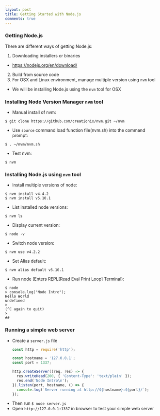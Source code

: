 ```yaml
---
layout: post
title: Getting Started with Node.js
comments: true
---
```


### Getting Node.js
There are different ways of getting Node.js:  
1. Downloading installers or binaries  
  - https://nodejs.org/en/download/  
2. Build from source code  
3. For OSX and Linux environment, manage multiple version using `nvm` tool  
  - We will be installing Node.js using the `nvm` tool for OSX  

### Installing Node Version Manager `nvm` tool  
- Manual install of nvm:  
```shell
$ git clone https://github.com/creationix/nvm.git ~/nvm
```

- Use `source` command load function file(nvm.sh) into the command prompt:
```shell
$ . ~/nvm/nvm.sh
```

- Test nvm:
```shell
$ nvm
```

### Installing Node.js using `nvm` tool
- Install multiple versions of node:
```shell
$ nvm install v4.4.2
$ nvm install v5.10.1
```

- List installed node versions:
```shell
$ nvm ls
```

- Display current version:
```shell
$ node -v
```

- Switch node version:
```shell
$ nvm use v4.2.2
```

- Set Alias default:
```shell
$ nvm alias default v5.10.1
```

- Run node (Enters REPL[Read Eval Print Loop] Terminal):
```shell
$ node
> console.log("Node Intro");
Hello World
undefined
>
(^C again to quit)
>
##
```

### Running a simple web server
- Create a `server.js` file
  ```js
  const http = require('http');

  const hostname = '127.0.0.1';
  const port = 1337;

  http.createServer((req, res) => {
    res.writeHead(200, { 'Content-Type': 'text/plain' });
    res.end('Node Intro\n');
  }).listen(port, hostname, () => {
    console.log(`Server running at http://${hostname}:${port}/`);
  });
  ```
- Then run `$ node server.js`
- Open `http://127.0.0.1:1337` in browser to test your simple web server
